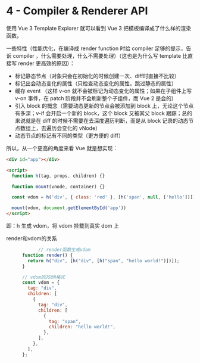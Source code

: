 # 4 - Compiler & Renderer API

使用 Vue 3 Template Explorer 就可以看到 Vue 3 把模板编译成了什么样的渲染函数。

一些特性（性能优化，在编译成 render function 时给 compiler 足够的提示，告诉 compiler ，什么需要处理，什么不需要处理）（这也是为什么写 template 比直接写 render 更高效的原因）：

- 标记静态节点（对象只会在初始化的时候创建一次、diff时直接不比较）
- 标记出会动态变化的属性（只检查动态变化的属性，跳过静态的属性）
- 缓存 event （这样 v-on 就不会被标记为动态变化的属性；如果在子组件上写 v-on 事件，在 patch 阶段并不会刷新整个子组件，而 Vue 2 是会的）
- 引入 block 的概念（需要动态更新的节点会被添加到 block 上，无论这个节点有多深；v-if 会开启一个新的 block，这个 block 又被其父 block 跟踪；总的来说就是在 diff 的时候不需要在去深度遍历判断，而是从 block 记录的动态节点数组上，去遍历会变化的 vNode）
- 动态节点的标记有不同的类型（更方便的 diff）

所以，从一个更高的角度来看 Vue 就是想实现：

```html
<div id="app"></div>

<script>
  function h(tag, props, children) {}

  function mount(vnode, container) {}

  const vdom = h('div', { class: 'red' }, [h('span', null, ['hello'])])

  mount(vdom, document.getElementById('app'))
</script>
```

即：h 生成 vdom，将 vdom 挂载到真实 dom 上



render和vdom的关系

```js
 			// render函数生成vdom
      function render() {
        return h("div", [h("div", [h("span", "hello world!")])]);
      }

      // vdom的JSON格式
      const vdom = {
        tag: "div",
        children: [
          {
            tag: "div",
            children: [
              {
                tag: "span",
                children: "hello world!",
              },
            ],
          },
        ],
      };
```

